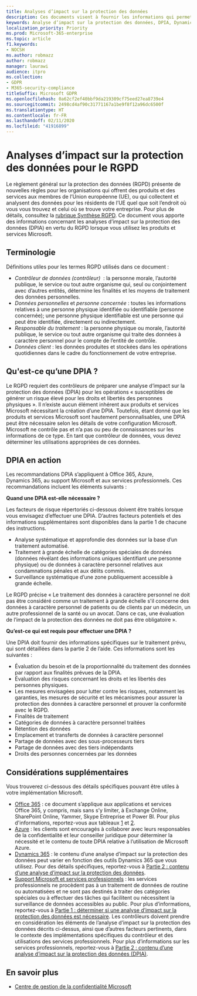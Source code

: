 ```yaml
---
title: Analyses d’impact sur la protection des données
description: Ces documents visent à fournir les informations qui permettront aux contrôleurs de données de déterminer si une analyse d’impact sur la protection des données est nécessaire et, le cas échéant, les informations à inclure.
keywords: Analyse d’impact sur la protection des données, DPIA, Dynamics 365, Microsoft Professional Services, services professionnels Microsoft, Microsoft 365, documentation Microsoft 365, RGPD
localization_priority: Priority
ms.prod: Microsoft-365-enterprise
ms.topic: article
f1.keywords:
- NOCSH
ms.author: robmazz
author: robmazz
manager: laurawi
audience: itpro
ms.collection:
- GDPR
- M365-security-compliance
titleSuffix: Microsoft GDPR
ms.openlocfilehash: 0a62cf2ef40bbf9da219309cf75eed27ea8739e4
ms.sourcegitcommit: 2498cd4af90c31771167a1be9f8f12a96dc6500f
ms.translationtype: HT
ms.contentlocale: fr-FR
ms.lasthandoff: 02/11/2020
ms.locfileid: "41916899"
---
```

# <a name="data-protection-impact-assessment-for-the-gdpr"></a>Analyses d’impact sur la protection des données pour le RGPD

Le règlement général sur la protection des données (RGPD) présente de nouvelles règles pour les organisations qui offrent des produits et des services aux membres de l’Union européenne (UE), ou qui collectent et analysent des données pour les résidents de l’UE quel que soit l’endroit où vous vous trouvez et celui où se trouve votre entreprise. Pour plus de détails, consultez la [rubrique Synthèse RGPD](gdpr.md). Ce document vous apporte des informations concernant les analyses d’impact sur la protection des données (DPIA) en vertu du RGPD lorsque vous utilisez les produits et services Microsoft.

## <a name="terminology"></a>Terminologie

Définitions utiles pour les termes RGPD utilisés dans ce document :

- *Contrôleur de données (contrôleur)*  : la personne morale, l’autorité publique, le service ou tout autre organisme qui, seul ou conjointement avec d’autres entités, détermine les finalités et les moyens de traitement des données personnelles.  
- *Données personnelles* et *personne concernée* : toutes les informations relatives à une personne physique identifiée ou identifiable (personne concernée); une personne physique identifiable est une personne qui peut être identifiée, directement ou indirectement.  
- *Responsable du traitement* : la personne physique ou morale, l’autorité publique, le service ou tout autre organisme qui traite des données à caractère personnel pour le compte de l’entité de contrôle.  
- *Données client* : les données produites et stockées dans les opérations quotidiennes dans le cadre du fonctionnement de votre entreprise.

## <a name="what-is-a-dpia"></a>Qu'est-ce qu’une DPIA ?

Le RGPD requiert des contrôleurs de préparer une analyse d’impact sur la protection des données (DPIA) pour les opérations « susceptibles de générer un risque élevé pour les droits et libertés des personnes physiques ». Il n’existe aucun élément inhérent aux produits et services Microsoft nécessitant la création d’une DPIA. Toutefois, étant donné que les produits et services Microsoft sont hautement personnalisables, une DPIA peut être nécessaire selon les détails de votre configuration Microsoft. Microsoft ne contrôle pas et n’a pas ou peu de connaissances sur les informations de ce type. En tant que contrôleur de données, vous devez déterminer les utilisations appropriées de ces données.

## <a name="dpia-in-action"></a>DPIA en action

Les recommandations DPIA s’appliquent à Office 365, Azure, Dynamics 365, au support Microsoft et aux services professionnels. Ces recommandations incluent les éléments suivants :

**Quand une DPIA est-elle nécessaire ?**

Les facteurs de risque répertoriés ci-dessous doivent être traités lorsque vous envisagez d’effectuer une DPIA. D’autres facteurs potentiels et des informations supplémentaires sont disponibles dans la partie 1 de chacune des instructions.  

- Analyse systématique et approfondie des données sur la base d’un traitement automatisé.  
- Traitement à grande échelle de catégories spéciales de données (données révélant des informations uniques identifiant une personne physique) ou de données à caractère personnel relatives aux condamnations pénales et aux délits commis.
- Surveillance systématique d’une zone publiquement accessible à grande échelle.

Le RGPD précise « Le traitement des données à caractère personnel ne doit pas être considéré comme un traitement à grande échelle s'il concerne des données à caractère personnel de patients ou de clients par un médecin, un autre professionnel de la santé ou un avocat. Dans ce cas, une évaluation de l’impact de la protection des données ne doit pas être obligatoire ».

**Qu’est-ce qui est requis pour effectuer une DPIA ?**

Une DPIA doit fournir des informations spécifiques sur le traitement prévu, qui sont détaillées dans la partie 2 de l’aide. Ces informations sont les suivantes :

- Évaluation du besoin et de la proportionnalité du traitement des données par rapport aux finalités prévues de la DPIA.  
- Évaluation des risques concernant les droits et les libertés des personnes physiques.
- Les mesures envisagées pour lutter contre les risques, notamment les garanties, les mesures de sécurité et les mécanismes pour assurer la protection des données à caractère personnel et prouver la conformité avec le RGPD.
- Finalités de traitement  
- Catégories de données à caractère personnel traitées  
- Rétention des données  
- Emplacement et transferts de données à caractère personnel  
- Partage de données avec des sous-processeurs tiers  
- Partage de données avec des tiers indépendants  
- Droits des personnes concernées par les données

## <a name="additional-considerations"></a>Considérations supplémentaires

Vous trouverez ci-dessous des détails spécifiques pouvant être utiles à votre implémentation Microsoft.

- [Office 365](gdpr-dpia-office365.md) : ce document s’applique aux applications et services Office 365, y compris, mais sans s’y limiter, à Exchange Online, SharePoint Online, Yammer, Skype Entreprise et Power BI. Pour plus d'informations, reportez-vous aux tableaux [1](https://docs.microsoft.com/microsoft-365/compliance/gdpr-dpia-office365#part-1--determining-whether-a-dpia-is-needed) et [2](https://docs.microsoft.com/microsoft-365/compliance/gdpr-dpia-office365#part-2--contents-of-a-dpia).  
- [Azure](gdpr-dpia-azure.md) : les clients sont encouragés à collaborer avec leurs responsables de la confidentialité et leur conseiller juridique pour déterminer la nécessité et le contenu de toute DPIA relative à l’utilisation de Microsoft Azure.  
- [Dynamics 365](gdpr-dpia-dynamics.md) : le contenu d’une analyse d’impact sur la protection des données peut varier en fonction des outils Dynamics 365 que vous utilisez. Pour des détails spécifiques, reportez-vous à [Partie 2 : contenu d’une analyse d’impact sur la protection des données](https://docs.microsoft.com/microsoft-365/compliance/gdpr-dpia-dynamics#part-2--contents-of-a-dpia).
- [Support Microsoft et services professionnels](gdpr-dpia-prof-services.md) : les services professionnels ne procèdent pas à un traitement de données de routine ou automatisées et ne sont pas destinés à traiter des catégories spéciales ou à effectuer des tâches qui facilitent ou nécessitent la surveillance de données accessibles au public. Pour plus d’informations, reportez-vous à [Partie 1 : déterminer si une analyse d’impact sur la protection des données est nécessaire](https://docs.microsoft.com/microsoft-365/compliance/gdpr-dpia-prof-services#part-1--determining-whether-a-dpia-is-needed). Les contrôleurs doivent prendre en considération les éléments de l’analyse d’impact sur la protection des données décrits ci-dessus, ainsi que d’autres facteurs pertinents, dans le contexte des implémentations spécifiques du contrôleur et des utilisations des services professionnels. Pour plus d’informations sur les services professionnels, reportez-vous à [Partie 2 : contenu d’une analyse d’impact sur la protection des données (DPIA)](https://docs.microsoft.com/microsoft-365/compliance/gdpr-dpia-prof-services#part-2--contents-of-a-dpia).

## <a name="learn-more"></a>En savoir plus

- [Centre de gestion de la confidentialité Microsoft](https://www.microsoft.com/TrustCenter/Privacy/gdpr/default.aspx)
